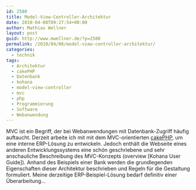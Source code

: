 ```yaml
---
id: 2580
title: Model-View-Controller-Architektur
date: 2010-04-08T09:27:54+00:00
author: Mathias Wellner
layout: post
guid: http://www.mwellner.de/?p=2580
permalink: /2010/04/08/model-view-controller-architektur/
categories:
  - technik
tags:
  - Architektur
  - cakePHP
  - Datenbank
  - kohana
  - model-view-controller
  - mvc
  - php
  - Programmierung
  - Software
  - Webanwendung
---
```

MVC ist ein Begriff, der bei Webanwendungen mit Datenbank-Zugriff häufig auftaucht. Derzeit arbeite ich mit mit dem MVC-orientierten [cakePHP](http://cakephp.org/), um eine interne ERP-Lösung zu entwickeln. Jedoch enthält die Webseite eines anderen Entwicklungssystems eine schön geschriebene und sehr anschauliche Beschreibung des MVC-Konzepts (overview [Kohana User Guide]). Anhand des Beispiels einer Bank werden die grundlegenden Eigenschaften dieser Architektur beschrieben und Regeln für die Gestaltung formuliert. Meine derzeitige ERP-Beispiel-Lösung bedarf definitiv einer Überarbeitung&#8230;